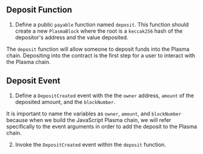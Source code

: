 ## Deposit Function

1. Define a public `payable` function named `deposit`. This function should create a new `PlasmaBlock` where the root is a `keccak256` hash of the depositor's address and the value deposited. 

The `deposit` function will allow someone to deposit funds into the Plasma chain. Depositing into the contract is the first step for a user to interact with the Plasma chain.

## Deposit Event

1. Define a `DepositCreated` event with the the `owner` address, `amount` of the deposited amount, and the `blockNumber`. 

It is important to name the variables as `owner`, `amount`, and `blockNumber` because when we build the JavaScript Plasma chain, we will refer specifically to the event arguments in order to add the deposit to the Plasma chain.

2. Invoke the `DepositCreated` event within the `deposit` function.